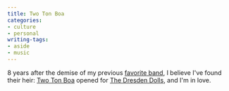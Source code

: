 ```yaml
---
title: Two Ton Boa
categories:
- culture
- personal
writing-tags:
- aside
- music
---
```


8 years after the demise of my previous [favorite band][1], I believe I've found their heir: [Two Ton Boa][2] opened for [The Dresden Dolls][3], and I'm in love.

   [1]: http://www.gothbandphotos.com/switch/ "Switchblade Symphony"
   [2]: http://www.twotonboa.com/
   [3]: http://www.dresdendolls.com/
